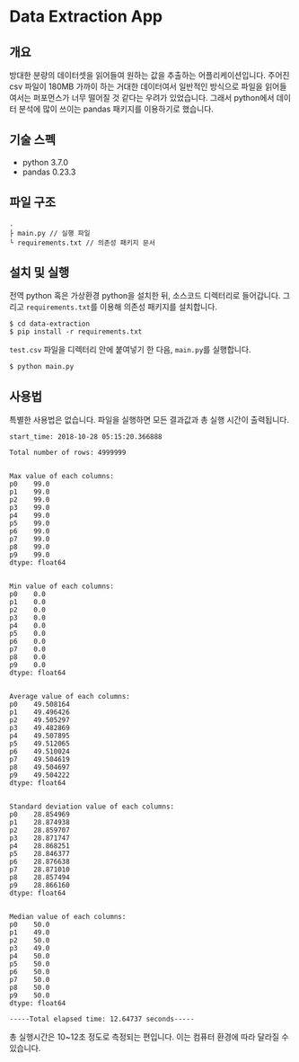 # Data Extraction App

## 개요

방대한 분량의 데이터셋을 읽어들여 원하는 값을 추출하는 어플리케이션입니다. 주어진 csv 파일이 180MB 가까이 하는 거대한 데이터여서 일반적인 방식으로 파일을 읽어들여서는 퍼포먼스가 너무 떨어질 것 같다는 우려가 있었습니다. 그래서 python에서 데이터 분석에 많이 쓰이는 pandas 패키지를 이용하기로 했습니다.

## 기술 스펙
- python 3.7.0
- pandas 0.23.3

## 파일 구조

```
.
├ main.py // 실행 파일
└ requirements.txt // 의존성 패키지 문서
```

## 설치 및 실행

전역 python 혹은 가상환경 python을 설치한 뒤, 소스코드 디렉터리로 들어갑니다. 그리고 `requirements.txt`를 이용해 의존성 패키지를 설치합니다.

```
$ cd data-extraction
$ pip install -r requirements.txt
```

`test.csv` 파일을 디렉터리 안에 붙여넣기 한 다음, `main.py`를 실행합니다.

```
$ python main.py
```

## 사용법

특별한 사용법은 없습니다. 파일을 실행하면 모든 결과값과 총 실행 시간이 출력됩니다.

```
start_time: 2018-10-28 05:15:20.366888

Total number of rows: 4999999


Max value of each columns:
p0    99.0
p1    99.0
p2    99.0
p3    99.0
p4    99.0
p5    99.0
p6    99.0
p7    99.0
p8    99.0
p9    99.0
dtype: float64


Min value of each columns:
p0    0.0
p1    0.0
p2    0.0
p3    0.0
p4    0.0
p5    0.0
p6    0.0
p7    0.0
p8    0.0
p9    0.0
dtype: float64


Average value of each columns:
p0    49.508164
p1    49.496426
p2    49.505297
p3    49.482869
p4    49.507895
p5    49.512065
p6    49.510024
p7    49.504619
p8    49.504697
p9    49.504222
dtype: float64


Standard deviation value of each columns:
p0    28.854969
p1    28.874938
p2    28.859707
p3    28.871747
p4    28.868251
p5    28.846377
p6    28.876638
p7    28.871010
p8    28.857494
p9    28.866160
dtype: float64


Median value of each columns:
p0    50.0
p1    49.0
p2    50.0
p3    49.0
p4    50.0
p5    50.0
p6    50.0
p7    50.0
p8    50.0
p9    50.0
dtype: float64

-----Total elapsed time: 12.64737 seconds-----
```

총 실행시간은 10~12초 정도로 측정되는 편입니다. 이는 컴퓨터 환경에 따라 달라질 수 있습니다.
